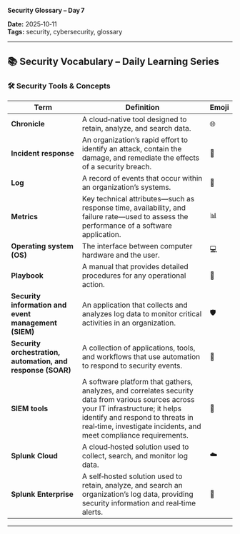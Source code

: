**Security Glossary – Day 7**

**Date:** 2025‑10‑11  
**Tags:** security, cybersecurity, glossary  

---

## 📚 Security Vocabulary – Daily Learning Series

### 🛠️ Security Tools & Concepts

| Term | Definition | Emoji |
|------|------------|-------|
| **Chronicle** | A cloud‑native tool designed to retain, analyze, and search data. | 🌐 |
| **Incident response** | An organization’s rapid effort to identify an attack, contain the damage, and remediate the effects of a security breach. | 🚨 |
| **Log** | A record of events that occur within an organization’s systems. | 📜 |
| **Metrics** | Key technical attributes—such as response time, availability, and failure rate—used to assess the performance of a software application. | 📊 |
| **Operating system (OS)** | The interface between computer hardware and the user. | 💻 |
| **Playbook** | A manual that provides detailed procedures for any operational action. | 📘 |
| **Security information and event management (SIEM)** | An application that collects and analyzes log data to monitor critical activities in an organization. | 🛡️ |
| **Security orchestration, automation, and response (SOAR)** | A collection of applications, tools, and workflows that use automation to respond to security events. | 🤖 |
| **SIEM tools** | A software platform that gathers, analyzes, and correlates security data from various sources across your IT infrastructure; it helps identify and respond to threats in real‑time, investigate incidents, and meet compliance requirements. | 🔎 |
| **Splunk Cloud** | A cloud‑hosted solution used to collect, search, and monitor log data. | ☁️ |
| **Splunk Enterprise** | A self‑hosted solution used to retain, analyze, and search an organization’s log data, providing security information and real‑time alerts. | 🏢 |

---
